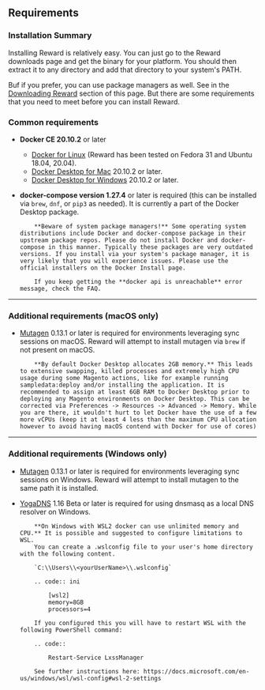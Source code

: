 ## Requirements

### Installation Summary

Installing Reward is relatively easy. You can just go to the Reward downloads page and get the binary for your platform.
You should then extract it to any directory and add that directory to your system's PATH.

Buf if you prefer, you can use package managers as well. See in the [Downloading Reward](download.md) section of this
page. But there are some requirements that you need to meet before you can install Reward.

### Common requirements

* **Docker CE 20.10.2** or later
    * [Docker for Linux](https://docs.docker.com/engine/install/#server) (Reward has been tested on Fedora 31 and Ubuntu
      18.04, 20.04).
    * [Docker Desktop for Mac](https://hub.docker.com/editions/community/docker-ce-desktop-mac) 20.10.2 or later.
    * [Docker Desktop for Windows](https://hub.docker.com/editions/community/docker-ce-desktop-windows/) 20.10.2 or
      later.
* **docker-compose version 1.27.4** or later is required (this can be installed via `brew`, `dnf`, or `pip3` as needed).
  It is currently a part of the Docker Desktop package.

    ``` warning::
        **Beware of system package managers!** Some operating system distributions include Docker and docker-compose package in their upstream package repos. Please do not install Docker and docker-compose in this manner. Typically these packages are very outdated versions. If you install via your system's package manager, it is very likely that you will experience issues. Please use the official installers on the Docker Install page.
    ```

    ``` warning::
        If you keep getting the **docker api is unreachable** error message, check the FAQ.
    ```

---

### Additional requirements (macOS only)

* [Mutagen](https://github.com/mutagen-io/mutagen/releases/latest) 0.13.1 or later is required for environments
  leveraging sync sessions on macOS. Reward will attempt to install mutagen via `brew` if not present on macOS.

    ``` warning::
        **By default Docker Desktop allocates 2GB memory.** This leads to extensive swapping, killed processes and extremely high CPU usage during some Magento actions, like for example running sampledata:deploy and/or installing the application. It is recommended to assign at least 6GB RAM to Docker Desktop prior to deploying any Magento environments on Docker Desktop. This can be corrected via Preferences -> Resources -> Advanced -> Memory. While you are there, it wouldn't hurt to let Docker have the use of a few more vCPUs (keep it at least 4 less than the maximum CPU allocation however to avoid having macOS contend with Docker for use of cores)
    ```

---

### Additional requirements (Windows only)

* [Mutagen](https://github.com/mutagen-io/mutagen/releases/latest) 0.13.1 or later is required for environments
  leveraging sync sessions on Windows. Reward will attempt to install mutagen to the same path it is installed.
* [YogaDNS](https://www.yogadns.com/download/) 1.16 Beta or later is required for using dnsmasq as a local DNS resolver
  on Windows.

    ``` warning::
        **On Windows with WSL2 docker can use unlimited memory and CPU.** It is possible and suggested to configure limitations to WSL.
        You can create a .wslconfig file to your user's home directory with the following content.
    
        `C:\\Users\\<yourUserName>\\.wslconfig`
    
        .. code:: ini
    
            [wsl2]
            memory=8GB
            processors=4
    
        If you configured this you will have to restart WSL with the following PowerShell command:
    
        .. code::
    
            Restart-Service LxssManager
    
        See further instructions here: https://docs.microsoft.com/en-us/windows/wsl/wsl-config#wsl-2-settings
    ```
